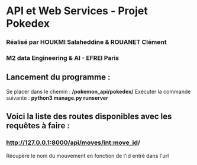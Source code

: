 #              API et Web Services   -   Projet Pokedex




### Réalisé par HOUKMI Salaheddine & ROUANET Clément
### M2 data Engineering & AI  -  EFREI Paris


## Lancement du programme :
Se placer dans le chemin : **/pokemon_api/pokedex/**
Exécuter la commande suivante : **python3 manage.py runserver**


## Voici la liste des routes disponibles avec les requêtes à faire :

### http://127.0.0.1:8000/api/moves/<int:move_id>/
Récupère le nom du mouvement en fonction de l'id entré dans l'url
